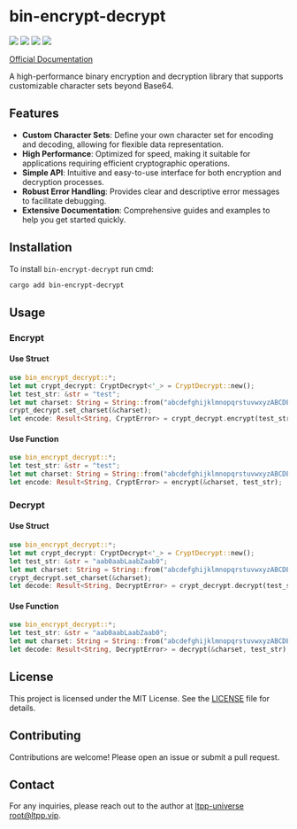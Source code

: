 # bin-encrypt-decrypt

[![](https://img.shields.io/crates/v/bin-encrypt-decrypt.svg)](https://crates.io/crates/bin-encrypt-decrypt)
[![](https://docs.rs/bin-encrypt-decrypt/badge.svg)](https://docs.rs/bin-encrypt-decrypt)
[![](https://img.shields.io/crates/l/bin-encrypt-decrypt.svg)](./LICENSE)
[![](https://github.com/ltpp-universe/bin-encrypt-decrypt/workflows/Rust/badge.svg)](https://github.com/ltpp-universe/bin-encrypt-decrypt/actions?query=workflow:Rust)

[Official Documentation](https://docs.ltpp.vip/BIN-ENCRYPT-DECRYPT/)

A high-performance binary encryption and decryption library that supports customizable character sets beyond Base64.

## Features

- **Custom Character Sets**: Define your own character set for encoding and decoding, allowing for flexible data representation.
- **High Performance**: Optimized for speed, making it suitable for applications requiring efficient cryptographic operations.
- **Simple API**: Intuitive and easy-to-use interface for both encryption and decryption processes.
- **Robust Error Handling**: Provides clear and descriptive error messages to facilitate debugging.
- **Extensive Documentation**: Comprehensive guides and examples to help you get started quickly.

## Installation

To install `bin-encrypt-decrypt` run cmd:

```sh
cargo add bin-encrypt-decrypt
```

## Usage

### Encrypt

#### Use Struct

```rust
use bin_encrypt_decrypt::*;
let mut crypt_decrypt: CryptDecrypt<'_> = CryptDecrypt::new();
let test_str: &str = "test";
let mut charset: String = String::from("abcdefghijklmnopqrstuvwxyzABCDEFGHIJKLMNOPQRSTUVWXYZ0123456789_=");
crypt_decrypt.set_charset(&charset);
let encode: Result<String, CryptError> = crypt_decrypt.encrypt(test_str);
```

#### Use Function

```rust
use bin_encrypt_decrypt::*;
let test_str: &str = "test";
let mut charset: String = String::from("abcdefghijklmnopqrstuvwxyzABCDEFGHIJKLMNOPQRSTUVWXYZ0123456789_=");
let encode: Result<String, CryptError> = encrypt(&charset, test_str);
```

### Decrypt

#### Use Struct

```rust
use bin_encrypt_decrypt::*;
let mut crypt_decrypt: CryptDecrypt<'_> = CryptDecrypt::new();
let test_str: &str = "aab0aabLaabZaab0";
let mut charset: String = String::from("abcdefghijklmnopqrstuvwxyzABCDEFGHIJKLMNOPQRSTUVWXYZ0123456789_=");
crypt_decrypt.set_charset(&charset);
let decode: Result<String, DecryptError> = crypt_decrypt.decrypt(test_str);
```

#### Use Function

```rust
use bin_encrypt_decrypt::*;
let test_str: &str = "aab0aabLaabZaab0";
let mut charset: String = String::from("abcdefghijklmnopqrstuvwxyzABCDEFGHIJKLMNOPQRSTUVWXYZ0123456789_=");
let decode: Result<String, DecryptError> = decrypt(&charset, test_str);
```

## License

This project is licensed under the MIT License. See the [LICENSE](LICENSE) file for details.

## Contributing

Contributions are welcome! Please open an issue or submit a pull request.

## Contact

For any inquiries, please reach out to the author at [ltpp-universe <root@ltpp.vip>](mailto:root@ltpp.vip).
